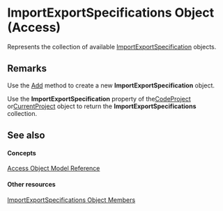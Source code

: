 
# ImportExportSpecifications Object (Access)

Represents the collection of available [ImportExportSpecification](a274faba-6da3-35c5-52fc-3341e8def24a.md) objects.


## Remarks

Use the [Add](c048c45f-15e9-6347-b953-c9a5702d2bc5.md) method to create a new **ImportExportSpecification** object.

Use the  **ImportExportSpecification** property of the[CodeProject](70b71f57-df23-2cf7-23f5-147053a8ec26.md) or[CurrentProject](e6baae73-1eeb-b48f-d35e-b3e921378561.md) object to return the **ImportExportSpecifications** collection.


## See also


#### Concepts


[Access Object Model Reference](2de134a4-6c5c-d2a3-8377-f4dd973ba650.md)
#### Other resources


[ImportExportSpecifications Object Members](1bf43e82-a925-d040-fbbd-2e86a9911a17.md)